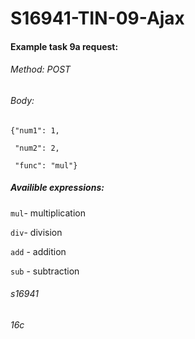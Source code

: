 # S16941-TIN-09-Ajax



#### Example task 9a request:

###### Method: POST

###### Body:

``` 
{"num1": 1,

 "num2": 2,

 "func": "mul"} 
 ```
##### Availible expressions:
``` mul ```- multiplication
 
``` div ```- division
 
``` add ``` - addition
 
``` sub ``` - subtraction
 
 
 
 
 
 
 ###### s16941
 
 ###### 16c
